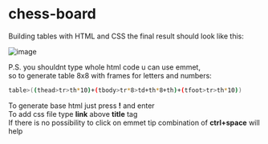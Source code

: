 # chess-board
Building tables with HTML and CSS
the final result should look like this:

![image](https://github.com/user-attachments/assets/d5d71034-9167-41da-8ec1-f6a00ad91565)

P.S. you shouldnt type whole html code u can use emmet, <br>
so to generate table 8x8 with frames for letters and numbers:
```bash
table>((thead>tr>th*10)+(tbody>tr*8>td+th*8+th)+(tfoot>tr>th*10))
```
To generate base html just press **!** and enter <br>
To add css file type **link** above **title** tag<br>
If there is no possibility to click on emmet tip combination of **ctrl+space** will help 

